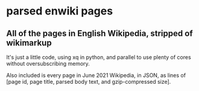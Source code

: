 # parsed enwiki pages

## All of the pages in English Wikipedia, stripped of wikimarkup

It's just a little code, using xq in python, and parallel to use plenty of cores without oversubscribing memory.

Also included is every page in June 2021 Wikipedia, in JSON, as lines of [page id, page title, parsed body text, and gzip-compressed size].
